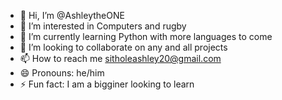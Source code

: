 - 👋 Hi, I’m @AshleytheONE
- 👀 I’m interested in Computers and rugby
- 🌱 I’m currently learning Python with more languages to come
- 💞️ I’m looking to collaborate on any and all projects
- 📫 How to reach me sitholeashley20@gmail.com
- 😄 Pronouns: he/him
- ⚡ Fun fact: I am a bigginer looking to learn

<!---
AshleytheONE/AshleytheONE is a ✨ special ✨ repository because its `README.md` (this file) appears on your GitHub profile.
You can click the Preview link to take a look at your changes.
--->

